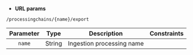 * **URL params**

`/processingchains/{name}/export`  

Parameter | Type | Description | Constraints  
:-------: | :--: | :---------: | :---------:  
`name` | String | Ingestion processing name |   

